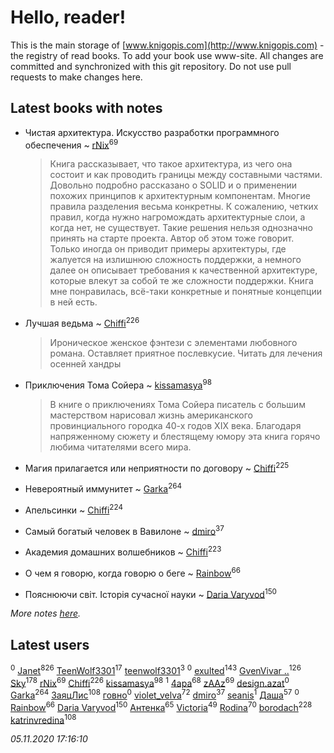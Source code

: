 # Hello, reader!
This is the main storage of [www.knigopis.com](http://www.knigopis.com) - the registry of read books.
To add your book use www-site. All changes are committed and synchronized with this git repository.
Do not use pull requests to make changes here.


## Latest books with notes
* Чистая архитектура. Искусство разработки программного обеспечения ~ [rNix](users/227/22742452-yandex)<sup>69</sup>
    > Книга рассказывает, что такое архитектура, из чего она состоит и как проводить границы между составными частями. Довольно подробно рассказано о SOLID и о применении похожих принципов к архитектурным компонентам. Многие правила разделения весьма конкретны. К сожалению, четких правил, когда нужно нагромождать архитектурные слои, а когда нет, не существует. Такие решения нельзя однозначно принять на старте проекта. Автор об этом тоже говорит. Только иногда он приводит примеры архитектуры, где жалуется на излишнюю сложность поддержки, а немного далее он описывает требования к качественной архитектуре, которые влекут за собой те же сложности поддержки. Книга мне понравилась, всё-таки конкретные и понятные концепции в ней есть.

* Лучшая ведьма ~ [Chiffi](users/105/105831994080785626680-google)<sup>226</sup>
    > Ироническое женское фэнтези с элементами любовного романа. Оставляет приятное послевкусие. Читать для лечения осенней хандры

* Приключения Тома Сойера ~ [kissamasya](users/684/68439978-vkontakte)<sup>98</sup>
    > В книге о приключениях Тома Сойера писатель с большим мастерством нарисовал жизнь американского провинциального городка 40-х годов XIX века. Благодаря напряженному сюжету и блестящему юмору эта книга горячо любима читателями всего мира.

* Магия прилагается или неприятности по договору ~ [Chiffi](users/105/105831994080785626680-google)<sup>225</sup>

* Невероятный иммунитет ~ [Garka](users/115/115753719718250012620-google)<sup>264</sup>

* Апельсинки ~ [Chiffi](users/105/105831994080785626680-google)<sup>224</sup>

* Самый богатый человек в Вавилоне ~ [dmiro](users/571/5714115-vkontakte)<sup>37</sup>

* Академия домашних волшебников ~ [Chiffi](users/105/105831994080785626680-google)<sup>223</sup>

* О чем я говорю, когда говорю о беге ~ [Rainbow](users/109/109787328219839805802-google)<sup>66</sup>

* Пояснюючи світ. Історія сучасної науки ~ [Daria Varyvod](users/829/829893410524253-facebook)<sup>150</sup>


_More notes [here](latest_books_with_notes.md)._


## Latest users
[](users/344/3448154788585127-facebook)<sup>0</sup> 
[Janet](users/108/108113656204404967440-google)<sup>826</sup> 
[TeenWolf3301](users/100/100726438533263363348-googleplus)<sup>17</sup> 
[teenwolf3301](users/209/209288065-vkontakte)<sup>3</sup> 
[](users/100/100726438533263363348-google)<sup>0</sup> 
[exulted](users/100/100599204551896265722-google)<sup>143</sup> 
[GvenVivar ..](users/158/158266434925901-facebook)<sup>126</sup> 
[Sky](users/118/118049897850017649660-googleplus)<sup>178</sup> 
[rNix](users/227/22742452-yandex)<sup>69</sup> 
[Chiffi](users/105/105831994080785626680-google)<sup>226</sup> 
[kissamasya](users/684/68439978-vkontakte)<sup>98</sup> 
[](users/836/836077803836456-facebook)<sup>1</sup> 
[4apa](users/117/117392596378069249667-google)<sup>68</sup> 
[zAAz](users/202/202248233-vkontakte)<sup>69</sup> 
[design.azat](users/274/274622786-vkontakte)<sup>0</sup> 
[Garka](users/115/115753719718250012620-google)<sup>264</sup> 
[ЗаяцЛис](users/112/112388384595246311466-google)<sup>108</sup> 
[говно](users/124/1241017526268068-facebook)<sup>0</sup> 
[violet_velva](users/116/116961712580551399099-google)<sup>72</sup> 
[dmiro](users/571/5714115-vkontakte)<sup>37</sup> 
[seanis](users/497/4974864-yandex)<sup>1</sup> 
[Даша](users/334/334696193054530347-mailru)<sup>57</sup> 
[](users/115/115761960622353006025-google)<sup>0</sup> 
[Rainbow](users/109/109787328219839805802-google)<sup>66</sup> 
[Daria Varyvod](users/829/829893410524253-facebook)<sup>150</sup> 
[Антенка](users/118/118158645037334943900-google)<sup>65</sup> 
[Victoria](users/113/113794223924688167852-google)<sup>49</sup> 
[Rodina](users/116/116257964632073652332-google)<sup>70</sup> 
[borodach](users/157/15706320-vkontakte)<sup>228</sup> 
[katrinvredina](users/233/2336755-vkontakte)<sup>108</sup> 


_05.11.2020 17:16:10_
